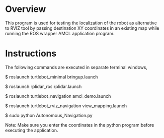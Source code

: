 # Overview
This program is used for testing the localization of the robot as alternative to RVIZ tool by passing destination XY coordinates in an 
existing map while running the ROS wrapper AMCL application program. 

# Instructions
The following commands are executed in separate terminal windows,

$ roslaunch turtlebot_minimal bringup.launch

$ roslaunch rplidar_ros rplidar.launch

$ roslaunch turtlebot_navigation amcl_demo.launch

$ roslaunch turtlebot_rviz_navigation view_mapping.launch

$ sudo python Autonomous_Navigation.py

Note: Make sure you enter the coordinates in the python program before executing the application. 
